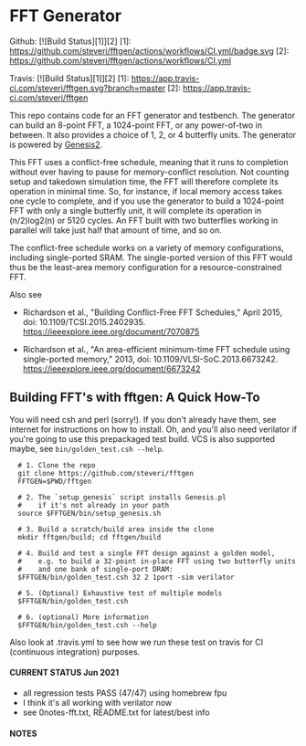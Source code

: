 FFT Generator
======

Github: [![Build Status][1]][2]
[1]: https://github.com/steveri/fftgen/actions/workflows/CI.yml/badge.svg
[2]: https://github.com/steveri/fftgen/actions/workflows/CI.yml

Travis: [![Build Status][1]][2]
[1]: https://app.travis-ci.com/steveri/fftgen.svg?branch=master
[2]: https://app.travis-ci.com/steveri/fftgen






This repo contains code for an FFT generator and testbench. The generator can build an 8-point FFT, a 1024-point FFT, or any power-of-two in between. It also provides a choice of 1, 2, or 4 butterfly units. The generator is powered by [Genesis2](https://github.com/StanfordVLSI/Genesis2).

This FFT uses a conflict-free schedule, meaning that it runs to completion without ever having to pause for memory-conflict resolution. Not counting setup and takedown simulation time, the FFT will therefore complete its operation in minimal time. So, for instance, if local memory access takes one cycle to complete, and if you use the generator to build a 1024-point FFT with only a single butterfly unit, it will complete its operation in (n/2)log2(n) or 5120 cycles. An FFT built with two butterflies working in parallel will take just half that amount of time, and so on.

The conflict-free schedule works on a variety of memory configurations, including single-ported SRAM. The single-ported version of this FFT would thus be the least-area memory configuration for a resource-constrained FFT.

Also see

* Richardson et al., "Building Conflict-Free FFT Schedules," April 2015, doi: 10.1109/TCSI.2015.2402935. https://ieeexplore.ieee.org/document/7070875

* Richardson et al., "An area-efficient minimum-time FFT schedule using single-ported memory," 2013, doi: 10.1109/VLSI-SoC.2013.6673242. https://ieeexplore.ieee.org/document/6673242


## Building FFT's with fftgen: A Quick How-To

You will need csh and perl (sorry!). If you don't already have them, see internet for instructions on how to install. Oh, and you'll also need verilator if you're going to use this prepackaged test build. VCS is also supported maybe, see `bin/golden_test.csh --help`.


```
  # 1. Clone the repo
  git clone https://github.com/steveri/fftgen
  FFTGEN=$PWD/fftgen

  # 2. The `setup_genesis` script installs Genesis.pl
  #    if it's not already in your path
  source $FFTGEN/bin/setup_genesis.sh

  # 3. Build a scratch/build area inside the clone
  mkdir fftgen/build; cd fftgen/build

  # 4. Build and test a single FFT design against a golden model,
  #    e.g. to build a 32-point in-place FFT using two butterfly units
  #    and one bank of single-port DRAM:
  $FFTGEN/bin/golden_test.csh 32 2 1port -sim verilator

  # 5. (Optional) Exhaustive test of multiple models
  $FFTGEN/bin/golden_test.csh

  # 6. (optional) More information
  $FFTGEN/bin/golden_test.csh --help
```

Also look at .travis.yml to see how we run these test on travis for CI (continuous integration) purposes.



#### CURRENT STATUS Jun 2021

- all regression tests PASS (47/47) using homebrew fpu
- I think it's all working with verilator now
- see 0notes-fft.txt, README.txt for latest/best info






#### NOTES

